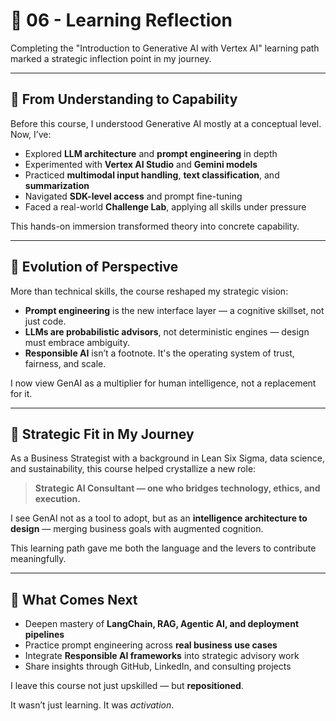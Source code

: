 # 🌠 06 - Learning Reflection

Completing the "Introduction to Generative AI with Vertex AI" learning path marked a strategic inflection point in my journey.

---

## 🧠 From Understanding to Capability

Before this course, I understood Generative AI mostly at a conceptual level. Now, I’ve:

- Explored **LLM architecture** and **prompt engineering** in depth  
- Experimented with **Vertex AI Studio** and **Gemini models**  
- Practiced **multimodal input handling**, **text classification**, and **summarization**  
- Navigated **SDK-level access** and prompt fine-tuning  
- Faced a real-world **Challenge Lab**, applying all skills under pressure  

This hands-on immersion transformed theory into concrete capability.

---

## 🧭 Evolution of Perspective

More than technical skills, the course reshaped my strategic vision:

- **Prompt engineering** is the new interface layer — a cognitive skillset, not just code.
- **LLMs are probabilistic advisors**, not deterministic engines — design must embrace ambiguity.
- **Responsible AI** isn’t a footnote. It's the operating system of trust, fairness, and scale.

I now view GenAI as a multiplier for human intelligence, not a replacement for it.

---

## 🧩 Strategic Fit in My Journey

As a Business Strategist with a background in Lean Six Sigma, data science, and sustainability, this course helped crystallize a new role:

> **Strategic AI Consultant — one who bridges technology, ethics, and execution.**

I see GenAI not as a tool to adopt, but as an **intelligence architecture to design** — merging business goals with augmented cognition.

This learning path gave me both the language and the levers to contribute meaningfully.

---

## 🚀 What Comes Next

- Deepen mastery of **LangChain, RAG, Agentic AI, and deployment pipelines**  
- Practice prompt engineering across **real business use cases**  
- Integrate **Responsible AI frameworks** into strategic advisory work  
- Share insights through GitHub, LinkedIn, and consulting projects  

I leave this course not just upskilled — but **repositioned**.

It wasn’t just learning. It was *activation*.
